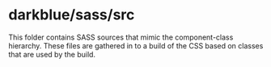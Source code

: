 # darkblue/sass/src

This folder contains SASS sources that mimic the component-class hierarchy. These files
are gathered in to a build of the CSS based on classes that are used by the build.

